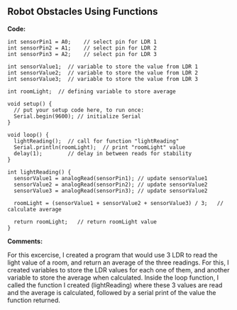 ## Robot Obstacles Using Functions

**Code:**

```
int sensorPin1 = A0;    // select pin for LDR 1
int sensorPin2 = A1;    // select pin for LDR 2
int sensorPin3 = A2;    // select pin for LDR 3

int sensorValue1;  // variable to store the value from LDR 1
int sensorValue2;  // variable to store the value from LDR 2
int sensorValue3;  // variable to store the value from LDR 3

int roomLight;  // defining variable to store average

void setup() {
  // put your setup code here, to run once:
  Serial.begin(9600); // initialize Serial
}

void loop() {
  lightReading();  // call for function "lightReading"
  Serial.println(roomLight);  // print "roomLight" value
  delay(1);        // delay in between reads for stability
}

int lightReading() {
  sensorValue1 = analogRead(sensorPin1); // update sensorValue1
  sensorValue2 = analogRead(sensorPin2); // update sensorValue2
  sensorValue3 = analogRead(sensorPin3); // update sensorValue2

  roomLight = (sensorValue1 + sensorValue2 + sensorValue3) / 3;   // calculate average

  return roomLight;   // return roomLight value
}
```

**Comments:**

For this excercise, I created a program that would use 3 LDR to read the light value of a room, and return an average of the three readings. For this, I created variables to store the LDR values for each one of them, and another variable to store the average when calculated. Inside the loop function, I called the function I created (lightReading) where these 3 values are read and the average is calculated, followed by a serial print of the value the function returned.

